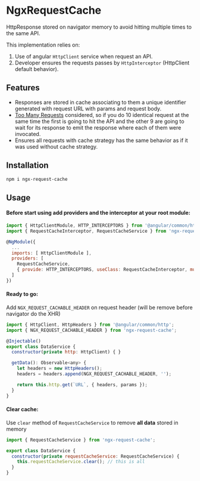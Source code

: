 # NgxRequestCache

HttpResponse stored on navigator memory to avoid hitting multiple times to the same API.

This implementation relies on:
1. Use of angular `HttpClient` service when request an API.
1. Developer ensures the requests passes by `HttpInterceptor` (HttpClient default behavior).

## Features

* Responses are stored in cache associating to them a unique identifier generated with request URL with params and request body.
* <ins>Too Many Requests</ins> considered, so if you do 10 identical request at the same time the first is going to hit the API and the other 9 are going to wait for its response to emit the response where each of them were invocated.
* Ensures all requests with cache strategy has the same behavior as if it was used without cache strategy.

## Installation

```bash
npm i ngx-request-cache
```
## Usage

#### Before start using add providers and the interceptor at your root module:

```javascript
import { HttpClientModule, HTTP_INTERCEPTORS } from '@angular/common/http';
import { RequestCacheInterceptor, RequestCacheService } from 'ngx-request-cache';

@NgModule({
  ...
  imports: [ HttpClientModule ],
  providers: [
    RequestCacheService,
    { provide: HTTP_INTERCEPTORS, useClass: RequestCacheInterceptor, multi: true },
  ]
})
```

#### Ready to go:

Add `NGX_REQUEST_CACHABLE_HEADER` on request header (will be remove before navigator do the XHR)

```javascript
import { HttpClient, HttpHeaders } from '@angular/common/http';
import { NGX_REQUEST_CACHABLE_HEADER } from 'ngx-request-cache';

@Injectable()
export class DataService {
  constructor(private http: HttpClient) { }

  getData(): Observable<any> {
    let headers = new HttpHeaders();
    headers = headers.append(NGX_REQUEST_CACHABLE_HEADER, '');

    return this.http.get(`URL`, { headers, params });
  }
}
```

#### Clear cache:

Use `clear` method of `RequestCacheService` to remove **all data** stored in memory

```javascript
import { RequestCacheService } from 'ngx-request-cache';

export class DataService {
  constructor(private requestCacheService: RequestCacheService) {
    this.requestCacheService.clear(); // this is all
  }
}
```
